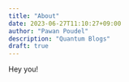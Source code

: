 ```yaml
---
title: "About"
date: 2023-06-27T11:10:27+09:00
author: "Pawan Poudel"
description: "Quantum Blogs"
draft: true
---
```

Hey you!
